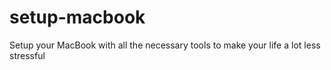 # setup-macbook
Setup your MacBook with all the necessary tools to make your life a lot less stressful
